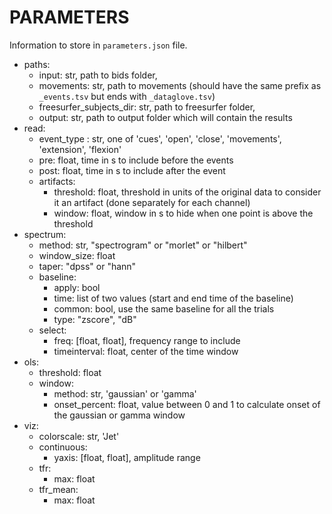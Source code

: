 # PARAMETERS
Information to store in `parameters.json` file.


  - paths:
    - input: str, path to bids folder,
    - movements: str, path to movements (should have the same prefix as `_events.tsv` but ends with `_dataglove.tsv`)
    - freesurfer_subjects_dir: str, path to freesurfer folder,
    - output: str, path to output folder which will contain the results
  - read:
    - event_type : str, one of 'cues', 'open', 'close', 'movements', 'extension', 'flexion'
    - pre: float, time in s to include before the events
    - post: float, time in s to include after the event
    - artifacts:
        - threshold: float, threshold in units of the original data to consider it an artifact (done separately for each channel)
        - window: float, window in s to hide when one point is above the threshold
  - spectrum:
    - method: str, "spectrogram" or "morlet" or "hilbert"
    - window_size: float
    - taper: "dpss" or "hann"
    - baseline:
      - apply: bool
      - time: list of two values (start and end time of the baseline)
      - common: bool, use the same baseline for all the trials
      - type: "zscore", "dB"
    - select:
      - freq: [float, float], frequency range to include
      - timeinterval: float, center of the time window
  - ols:
    - threshold: float
    - window:
      - method: str, 'gaussian' or 'gamma'
      - onset_percent: float, value between 0 and 1 to calculate onset of the gaussian or gamma window
  - viz:
    - colorscale: str, 'Jet'
    - continuous:
      - yaxis: [float, float], amplitude range
    - tfr:
      - max: float
    - tfr_mean:
      - max: float
